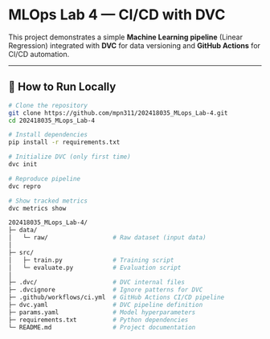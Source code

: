 # MLOps Lab 4 — CI/CD with DVC

This project demonstrates a simple **Machine Learning pipeline** (Linear Regression) integrated with **DVC** for data versioning and **GitHub Actions** for CI/CD automation.  


---

## 🚀 How to Run Locally
```bash
# Clone the repository
git clone https://github.com/mpn311/202418035_MLops_Lab-4.git
cd 202418035_MLops_Lab-4

# Install dependencies
pip install -r requirements.txt

# Initialize DVC (only first time)
dvc init

# Reproduce pipeline
dvc repro

# Show tracked metrics
dvc metrics show

202418035_MLops_Lab-4/
├─ data/
│   └─ raw/                  # Raw dataset (input data)
│
├─ src/
│   ├─ train.py              # Training script
│   └─ evaluate.py           # Evaluation script
│
├─ .dvc/                     # DVC internal files
├─ .dvcignore                # Ignore patterns for DVC
├─ .github/workflows/ci.yml  # GitHub Actions CI/CD pipeline
├─ dvc.yaml                  # DVC pipeline definition
├─ params.yaml               # Model hyperparameters
├─ requirements.txt          # Python dependencies
└─ README.md                 # Project documentation


